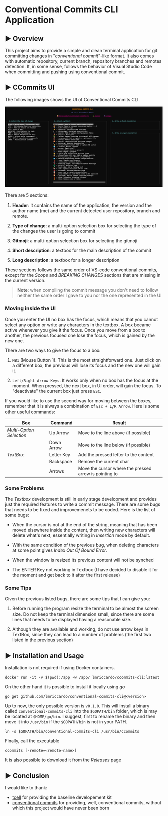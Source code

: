 # Conventional Commits CLI Application

## ▶ Overview

This project aims to provide a simple and clean terminal application for git committing changes in "_conventional commit_"-like format. It also comes with automatic repository, current branch, repository branches and remotes detection. It, in some sense, follows the behavior of Visual Studio Code when committing and pushing using conventional commit. 

## ▶ CCommits UI

The following images shows the UI of Conventional Commits CLI.

![alt text](images/ui.png)

There are 5 sections:

1. **Header**: it contains the name of the application, the version and the author name (me) and the current detected user repository, branch and remote.

2. **Type of change**: a multi-option selection box for selecting the type of the changes the user is going to commit

3. **Gitmoji**: a multi-option selection box for selecting the gitmoji

4. **Short description**: a textbox for the main description of the commit

5. **Long description**: a textbox for a longer description

These sections follows the same order of VS-code conventional commits, except for the _Scope_ and _BREAKING CHANGES_ sections that are missing in the current version.

> **Note**: when compiling the commit message you don't need to 
> follow neither the same order I gave to you nor the one 
> represented in the UI

### Moving inside the UI

Once you enter the UI no box has the focus, which means that you cannot select any option or write any characters in the textbox. A box became active whenever you give it the focus. Once you move from a box to another, the previous focused one lose the focus, which is gained by the new one.

There are two ways to give the focus to a box:

1. `MB1` (Mouse Button 1). This is the most straightforward one. Just click on a different box, the previous will lose its focus and the new one will gain it.

2. `Left/Right Arrow Keys`. It works only when no box has the focus at the moment. When pressed, the next box, in UI order, will gain the focus. To "deactivate" the current box just press `ESC`.

If you would like to use the second way for moving between the boxes, remember that it is always a combination of `Esc + L/R Arrow`. Here is some other useful commands:

| **Box**                  | **Command** | **Result**                                             |
|--------------------------|-------------|--------------------------------------------------------|
| _Multi-Option Selection_ | Up Arrow    | Move to the line above (if possible)                   |
|                          | Down Arrow  | Move to the line below (if possible)                   |
| _TextBox_                | Letter Key  | Add the pressed letter to the content                  |
|                          | Backspace   | Remove the current char                                |
|                          | Arrows      | Move the cursor where the pressed arrow is pointing to |

### Some Problems

The *Textbox* development is still in early stage development and provides just the required features to write a commit message. There are some bugs that needs to be fixed and improvemenets to be coded. Here is the list of some bugs:

- When the cursor is not at the end of the string, meaning that has been moved elsewhere inside the content, then writing new characters will delete what's next, essentially writing in *Insertion* mode by default.

- With the same condition of the previous bug, when deleting characters at some point gives *Index Out Of Bound Error*.

- When the window is resized its previous content will not be synched

- The ENTER Key not working in Textbox (I have decided to disable it for the moment and get back to it after the first release)

### Some Tips

Given the previous listed bugs, there are some tips that I can give you:

1. Before running the program resize the terminal to be almost the screen size. Do not keep the terminal dimension small, since there are some lines that needs to be displayed having a reasonable size.

2. Although they are available and working, do not use arrow keys in TextBox, since they can lead to a number of problems (the first two listed in the previous section)

## ▶ Installation and Usage

Installation is not required if using Docker containers.

```
docker run -it -v $(pwd):/app -w /app/ lmriccardo/ccommits-cli:latest
```

On the other hand it is possible to install it locally using _go_

```
go get github.com/lmriccardo/conventional-commits-cli@<version>
```

Up to now, the only possible version is `v0.1.0`. This will install a binary called `conventional-commits-cli` into the `$GOPATH/bin` folder, which is may be located at `$HOME/go/bin`. I suggest, first to rename the binary and then move it into `/usr/bin` if the `$GOPATH/bin` is not in your PATH. 

```
ln -s $GOPATH/bin/conventional-commits-cli /usr/bin/ccommits
```

Finally, call the executable

```
ccommits [-remote=<remote-name>]
```

It is also possible to download it from the _Releases_ page

## ▶ Conclusion

I would like to thank:

- [tcell](https://github.com/gdamore/tcell) for providing the baseline developement kit
- [conventional commits](https://github.com/conventional-commits/conventionalcommits.org) for providing, well, conventional commits, without which this project would have never been born